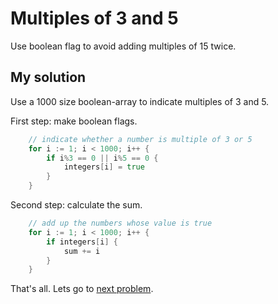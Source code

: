 # Multiples of 3 and 5

Use boolean flag to avoid adding multiples of 15 twice.

## My solution

Use a 1000 size boolean-array to indicate multiples of 3 and 5.

First step: make boolean flags.
```go
	// indicate whether a number is multiple of 3 or 5
	for i := 1; i < 1000; i++ {
		if i%3 == 0 || i%5 == 0 {
			integers[i] = true
		}
	}
```

Second step: calculate the sum.
```go
	// add up the numbers whose value is true
	for i := 1; i < 1000; i++ {
		if integers[i] {
			sum += i
		}
	}
```

That's all. Lets go to [next problem](https://github.com/Asphaltt/projecteuler.go/tree/main/Even%20Fibonacci%20numbers).
